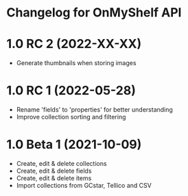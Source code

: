 # Changelog for OnMyShelf API

# 1.0 RC 2 (2022-XX-XX)
- Generate thumbnails when storing images

# 1.0 RC 1 (2022-05-28)
- Rename 'fields' to 'properties' for better understanding
- Improve collection sorting and filtering

# 1.0 Beta 1 (2021-10-09)
- Create, edit & delete collections
- Create, edit & delete fields
- Create, edit & delete items
- Import collections from GCstar, Tellico and CSV
